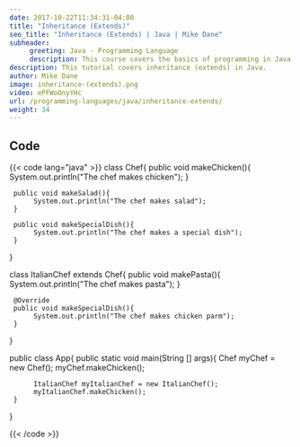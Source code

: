 ```yaml
---
date: 2017-10-22T11:34:31-04:00
title: "Inheritance (Extends)"
seo_title: "Inheritance (Extends) | Java | Mike Dane"
subheader:
     greeting: Java - Programming Language
     description: This course covers the basics of programming in Java. Work your way through the videos and we'll teach you everything you need to know to start your programming journey!
description: This tutorial covers inheritance (extends) in Java.
author: Mike Dane
image: inheritance-(extends).png
video: ePFWoOnyYHc
url: /programming-languages/java/inheritance-extends/
weight: 34
---
```


## Code

{{< code lang="java" >}}
class Chef{
     public void makeChicken(){
          System.out.println("The chef makes chicken");
     }

     public void makeSalad(){
          System.out.println("The chef makes salad");
     }

     public void makeSpecialDish(){
          System.out.println("The chef makes a special dish");
     }
}

class ItalianChef extends Chef{
     public void makePasta(){
          System.out.println("The chef makes pasta");
     }

     @Override
     public void makeSpecialDish(){
          System.out.println("The chef makes chicken parm");
     }
}

public class App{
     public static void main(String [] args){
          Chef myChef = new Chef();
          myChef.makeChicken();

          ItalianChef myItalianChef = new ItalianChef();
          myItalianChef.makeChicken();
     }
}

{{< /code >}}